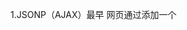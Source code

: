1.JSONP（AJAX）最早
  网页通过添加一个<script>元素，向服务器请求JSON数据，这种做法不受同源政策限制；服务器收到请求后，将数据放在一个指定名字的回调函数里传回来。
  注意点：1.只支持get方法 2.调用失败没有状态码提示 3.存在安全隐患

2.WebSocket (AJAX)
  WebSocket是一种通信协议，使用ws://（非加密）和wss://（加密）作为协议前缀。该协议不实行同源政策，只要服务器支持，就可以通过它进行跨源通信。

3.CORS (AJAX) 常用
  浏览器端发送：Origin字段;  
  跨域默认不携带cookie;   xhr.withCredentials = true  Access-Control-Allow-Credentials=true
  如果要发送Cookie，服务器Access-Control-Allow-Origin就不能设为星号，必须指定明确的、与请求网页一致的域名。同时，Cookie依然遵循同源政策，只有用服务器域名设置的Cookie才会上传，其他域名的Cookie并不会上传。
  
  简单请求+非简单请求
  非简单请求需要前端预检，浏览器主动发出OPTIONS请求 
  Access-Control-Request-Method Access-Control-Request-Headers
  一旦服务器通过了"预检"请求，以后每次浏览器正常的CORS请求，就都跟简单请求一样，会有一个Origin头信息字段。服务器的回应，也都会有一个Access-Control-Allow-Origin头信息字段。

  低版本的浏览器，还是会先发送请求，根据服务器是否支持来决定请求状态。

4.http proxy  --webpack-dev-server
  target: 'http://127.0.0.1:3001' //自动加上请求目标
  changeOrigin: true //走代理走跨域，node中间件代理

5.nginx反向代理 proxy服务器  服务器请求服务器不存在跨域
  server {
    listen 80;
    serveer_name;
    location {
      proxy_pass
      proxy_cookie_demo
      add_header
    }

  }

6.postMessage（跨文档通信API）
  otherWindow.postMessage(message, targetOrigin, [transfer])
  
  localStorage解决跨域问题：postMessage
  postMessage(data,origin) + iframe  / src
  ifram.contentWindow.postMessage(data,origin)
  window.onmessage

7. doucument.domain+ iframe 同一个主域不同子域之间的操作

8. window.name + iframe //location.hash+iframe  
  //A和C同源 A和B不同源
  iframe.src = ''//先把地址重新指向同源中
  iframe.contentWindow.name

9. 修改host文件

cookie：
1.特定域名最多生成20个
2.最大存储4k
3.安全性问题 csrf

会话cookie 和 持久cookie
  会话：max-age expires 退出浏览器自动删除
  持久：存储在硬盘

工作机制：
  设置了过期时间，如果cookie没有过期，关闭浏览器后重新打开 cookie不会销毁，存储在硬盘
  没有设置过期时间，会话结束就是小，存储在内存
  服务器设置set-cookie：id=“123”；domain:"xxx.com";HTTPOnly;samesite;
  domain: Cookie的所属域名为一级域名
  httponly:后台设置通过js脚本将无法读取到cookie信息，document.cookie（避免xss攻击）
  samesite:后台设置是否携带第三方cookie，三个值：strict，lax，none （避免csrf攻击）
      strict：完全禁止第三方 Cookie，跨站点时都不会发送 Cookie， URL与请求目标一致，才会带上 Cookie。
      lax：get请求可以
      none：网站可以选择显式关闭SameSite属性，将其设为None。不过，前提是必须同时设置Secure属性
  secure:只能通过https传输
  max-age expires
  signed：是否加密（避免csrf攻击）
  path: 设置路由



跨域（1）两个网页一级域名相同，只是二级域名不同
        浏览器允许通过设置document.domain共享 Cookie。（只适用于 Cookie 和 iframe 窗口）
    （2）服务器设置domain，指定Cookie的所属域名为一级域名：
        Set-Cookie: key=value; domain=.example.com;

cookie：存储会话id sessionID
      如果不支持cookie：在http的header请求头中携带 authorization 

xss
  cookie：HTTPOnly

content-security-policy 网页安全策略CSP
script-src和object-src是必设的，除非设置了default-src
connect-src 页面中js能够通过（xhr、websocket）与那些服务器通信
sript-src 页面能加载哪里的js   (字符串可以作为代码执行)
frame-src
font-src
form-action

